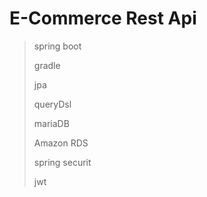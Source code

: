  E-Commerce Rest Api
 ===========
 
 > spring boot
 > 
 > gradle
 > 
 > jpa
 > 
 > queryDsl
 > 
 > mariaDB
 > 
 > Amazon RDS
 > 
 > spring securit
 > 
 > jwt
